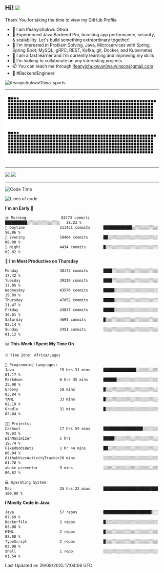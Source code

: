 <!-- BLOG-POST-LIST:START --><!-- BLOG-POST-LIST:END -->

## Hi! <img src="https://media.giphy.com/media/hvRJCLFzcasrR4ia7z/giphy.gif" width="4%"> 

Thank You for taking the time to view my GitHub Profile

- 👋 I am Ifeanyichukwu Otiwa
- 🚀 Experienced Java Backend Pro, boosting app performance, security, & scalability. Let's build something extraordinary together!
- 👀 I'm interested in Problem Solving, Java, Microservices with Spring, Spring Boot, MySQL, gRPC, REST, Kafka, git, Docker, and Kubernetes
- 🌱 I am a fast learner and I'm currently learning and improving my skills
- 💞️ I'm looking to collaborate on any interesting projects
- 📫 You can reach me through ifeanyichukwuotiwa.winson@gmail.com
- 🚀 #BackendEngineer

<p align="left" marginTop="10px"> <img src="https://komarev.com/ghpvc/?username=ifeanyichukwuOtiwa-sports&label=Profile%20views&color=0e75b6&style=for-the-badge" alt="ifeanyichukwuOtiwa-sports" /> </p>

***

<!--🐍📈SNAKEGRAPH / 🌐WEBSITE: https://github.com/Platane/snk -->
![github contribution grid snake animation](https://raw.githubusercontent.com/ifeanyichukwuOtiwa-sports/ifeanyichukwuOtiwa-sports/output/github-contribution-grid-snake-dark.svg#gh-dark-mode-only)![github contribution grid snake animation](https://raw.githubusercontent.com/ifeanyichukwuOtiwa-sports/ifeanyichukwuOtiwa-sports/output/github-contribution-grid-snake.svg#gh-light-mode-only)

***

<p float="left">
  <img float="left" src="https://github-readme-stats.vercel.app/api?username=ifeanyichukwuOtiwa-sports&count_private=true&include_all_commits=true&theme=react&show_icons=true" />
  <img float="right" src="https://github-readme-stats.vercel.app/api/top-langs/?username=ifeanyichukwuOtiwa-sports&layout=compact&show_icons=true&theme=react" /> 
</p>

***



<!--START_SECTION:waka-->
![Code Time](http://img.shields.io/badge/Code%20Time-4%2C139%20hrs%2047%20mins-blue)

![Lines of code](https://img.shields.io/badge/From%20Hello%20World%20I%27ve%20Written-62.9%20million%20lines%20of%20code-blue)

**I'm an Early 🐤** 

```text
🌞 Morning                83773 commits       ██████████░░░░░░░░░░░░░░░   38.23 % 
🌆 Daytime                111431 commits      █████████████░░░░░░░░░░░░   50.86 % 
🌃 Evening                19464 commits       ██░░░░░░░░░░░░░░░░░░░░░░░   08.88 % 
🌙 Night                  4434 commits        █░░░░░░░░░░░░░░░░░░░░░░░░   02.02 % 
```
📅 **I'm Most Productive on Thursday** 

```text
Monday                   38173 commits       ████░░░░░░░░░░░░░░░░░░░░░   17.42 % 
Tuesday                  39319 commits       ████░░░░░░░░░░░░░░░░░░░░░   17.95 % 
Wednesday                43576 commits       █████░░░░░░░░░░░░░░░░░░░░   19.89 % 
Thursday                 47052 commits       █████░░░░░░░░░░░░░░░░░░░░   21.47 % 
Friday                   43837 commits       █████░░░░░░░░░░░░░░░░░░░░   20.01 % 
Saturday                 4694 commits        █░░░░░░░░░░░░░░░░░░░░░░░░   02.14 % 
Sunday                   2451 commits        ░░░░░░░░░░░░░░░░░░░░░░░░░   01.12 % 
```


📊 **This Week I Spent My Time On** 

```text
🕑︎ Time Zone: Africa/Lagos

💬 Programming Languages: 
Java                     15 hrs 31 mins      ███████████████░░░░░░░░░░   61.17 % 
Markdown                 6 hrs 35 mins       ██████░░░░░░░░░░░░░░░░░░░   25.98 % 
Groovy                   58 mins             █░░░░░░░░░░░░░░░░░░░░░░░░   03.84 % 
YAML                     33 mins             █░░░░░░░░░░░░░░░░░░░░░░░░   02.19 % 
Gradle                   31 mins             █░░░░░░░░░░░░░░░░░░░░░░░░   02.04 % 

🐱‍💻 Projects: 
Cashout                  17 hrs 59 mins      ██████████████████░░░░░░░   70.93 % 
WinMaximizer             5 hrs               █████░░░░░░░░░░░░░░░░░░░░   19.74 % 
FixedOddsBets            1 hr 44 mins        ██░░░░░░░░░░░░░░░░░░░░░░░   06.84 % 
GithubUserActivityTracker26 mins             ░░░░░░░░░░░░░░░░░░░░░░░░░   01.76 % 
abuse-preventor          9 mins              ░░░░░░░░░░░░░░░░░░░░░░░░░   00.62 % 

💻 Operating System: 
Mac                      25 hrs 22 mins      █████████████████████████   100.00 % 
```

**I Mostly Code in Java** 

```text
Java                     57 repos            ██████████████████████░░░   87.69 % 
Dockerfile               2 repos             █░░░░░░░░░░░░░░░░░░░░░░░░   03.08 % 
HTML                     2 repos             █░░░░░░░░░░░░░░░░░░░░░░░░   03.08 % 
TypeScript               2 repos             █░░░░░░░░░░░░░░░░░░░░░░░░   03.08 % 
Shell                    1 repo              ░░░░░░░░░░░░░░░░░░░░░░░░░   01.54 % 
```




 Last Updated on 29/08/2025 17:04:06 UTC
<!--END_SECTION:waka-->

<!--
<p align="center">
![trophy](https://github-profile-trophy.vercel.app/?username=ifeanyichukwuOtiwa-sports&theme=onedark) (https://github.com/ryo-ma/github-profile-trophy)
</p>
-->

<!---
ifeanyi-otiwa/ifeanyi-otiwa is a ✨ special ✨ repository because its `README.md` (this file) appears on your GitHub profile.
You can click the Preview link to take a look at your changes.
--->
